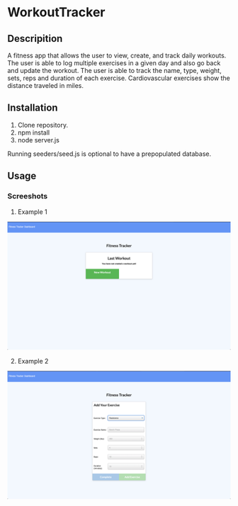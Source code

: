 # WorkoutTracker

## Descripition
A fitness app that allows the user to view, create, and track daily workouts. The user is able to log multiple exercises in a given day and also go back and update the workout. The user is able to track the name, type, weight, sets, reps and duration of each exercise. Cardiovascular exercises show the distance traveled in miles.

## Installation

1. Clone repository. 
2. npm install
3. node server.js

Running seeders/seed.js is optional to have a prepopulated database.

## Usage

### Screeshots

1. Example 1

![Site](workout1.png)

2. Example 2

![Site](workout2.png)
